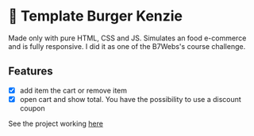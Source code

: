 # 🍕 Template Burger Kenzie

Made only with pure HTML, CSS and JS. Simulates an food e-commerce and is fully responsive. I did it as one of the B7Webs's course challenge.

## Features
- [x] add item the cart or remove item
- [x] open cart and show total. You have the possibility to use a discount coupon

See the project working <a href="https://carolf32.github.io/pizza-menu-js/"> here </a>
